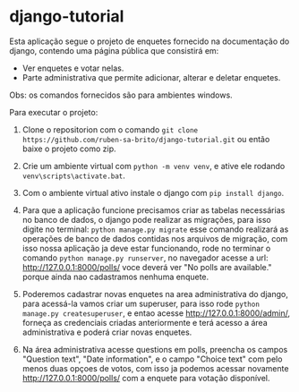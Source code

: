 # django-tutorial
  Esta aplicação segue o projeto de enquetes fornecido na documentação do django, 
contendo uma página pública que consistirá em:
* Ver enquetes e votar nelas.
* Parte administrativa que permite adicionar, alterar e deletar enquetes.

Obs: os comandos fornecidos são para ambientes windows.

Para executar o projeto:
1. Clone o repositorion com o comando `git clone https://github.com/ruben-sa-brito/django-tutorial.git` ou então baixe o projeto como zip.
   
2. Crie um ambiente virtual com `python -m venv venv`, e ative ele rodando ` venv\scripts\activate.bat`.
   
3. Com o ambiente virtual ativo instale o django com `pip install django`.
   
4. Para que a aplicação funcione precisamos criar as tabelas necessárias no banco de dados, o django pode realizar as migrações,
para isso digite no terminal: `python manage.py migrate` esse comando realizará as operações de banco de dados contidas nos arquivos de migração,
com isso nossa aplicação ja deve estar funcionando, rode no terminar o comando `python manage.py runserver`, no navegador acesse a url: <http://127.0.0.1:8000/polls/>
voce deverá ver "No polls are available." porque ainda nao cadastramos nenhuma enquete.

5. Poderemos cadastrar novas enquetes na area administrativa do django, para acessá-la vamos criar um superuser, para isso rode `python manage.py createsuperuser`, e entao acesse <http://127.0.0.1:8000/admin/>, forneça as credenciais criadas anteriormente e terá acesso a área administrativa e poderá criar novas enquetes.
   
6. Na área administrativa acesse questions em polls, preencha os campos "Question text", "Date information", e o campo "Choice text" com pelo menos duas opçoes de votos, com isso ja podemos acessar novamente <http://127.0.0.1:8000/polls/> com a enquete para votação disponível.
